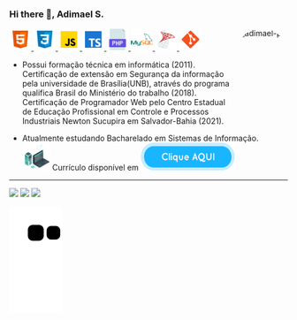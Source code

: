 ### Hi there 👋, Adimael S.
 
<div> 
  <img align="right" alt="adimael-pic" height="150" style="border-radius:50px;" src="http://insait.com.br/wp-content/uploads/2020/09/figura-consultoria-e-governanca-de-ti-scitis.png">
 <p align="left">  
  <a href="https://www.w3.org/html/" target="_blank"> <img src="./icon/html.png" alt="html5" width="40" height="40"/> </a>
  <a href="https://www.w3schools.com/css/" target="_blank"> <img src="./icon/css.png" alt="css3" width="40" height="40"/> </a>
  <a href="https://developer.mozilla.org/en-US/docs/Web/JavaScript" target="_blank"> <img src="./icon/js.png" alt="javascript" width="40" height="40"/> </a>
  <a href="https://www.typescriptlang.org/" target="_blank"> <img src="./icon/typescript.png" alt="typescript" width="40" height="40"/> </a>
  <a href="https://www.php.net/" target="_blank"> <img src="./icon/php.png" alt="php" width="40" height="40"/> </a>
  <a href="https://www.mysql.com/" target="_blank"> <img src="./icon/mysql.png" alt="mySQL" width="40" height="40"/> </a>
  <a href="https://www.microsoft.com/pt-br/sql-server/" target="_blank"> <img src="./icon/sqlserver.png" alt="sqlServer" width="40" height="40"/> </a>
  <a href="https://git-scm.com/" target="_blank"> <img src="./icon/git.png" alt="git" width="40" height="40"/> </a>
</p>
  
  - Possui formação técnica em informática (2011). Certificação de extensão em Segurança da informação pela universidade de Brasília(UNB), através do programa qualifica Brasil do Ministério do trabalho (2018). Certificação de Programador Web pelo Centro Estadual de Educação Profissional em Controle e Processos Industriais Newton Sucupira em Salvador-Bahia (2021).
 
  - Atualmente estudando Bacharelado em Sistemas de Informação. <img width="50" height="50" src="./icon/future.png"> Currículo disponível em <a href = "adimael.github.io"><img width="170" height="50" src="./icon/button-acessar.png"></a>

  ______________________________________________________________________
  <a href="https://www.youtube.com/channel/UC8MPewhbDiWMG50DtF6Wr1w" target="_blank"><img src="https://img.shields.io/badge/YouTube-FF0000?style=for-the-badge&logo=youtube&logoColor=white" target="_blank"></a>
  <a href = "mailto:adimaelbr@gmail.com"><img src="https://img.shields.io/badge/-Gmail-%23333?style=for-the-badge&logo=gmail&logoColor=white" target="_blank"></a>
  <a href="https://www.linkedin.com/in/adimael" target="_blank"><img src="https://img.shields.io/badge/-LinkedIn-%230077B5?style=for-the-badge&logo=linkedin&logoColor=white" target="_blank"></a> 
 
  ![Snake animation](https://github.com/rafaballerini/rafaballerini/blob/output/github-contribution-grid-snake.svg)
 
</div>

